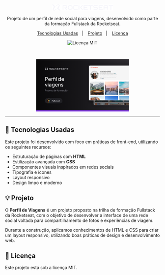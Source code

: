 <p align="center">
  <img alt="Logo - Rocketseat" src="github/logo.png" width="200px" />
</p>

<p align="center">
  Projeto de um perfil de rede social para viagens, desenvolvido como parte da formação Fullstack da Rocketseat.
</p>

<p align="center">
  <a href="#-tecnologias-usadas">Tecnologias Usadas</a>&nbsp;&nbsp;&nbsp;|&nbsp;&nbsp;&nbsp;
  <a href="#-projeto">Projeto</a>&nbsp;&nbsp;&nbsp;|&nbsp;&nbsp;&nbsp;
  <a href="#memo-licença">Licença</a>
</p>

<p align="center">
  <img alt="Licença MIT" src="https://img.shields.io/static/v1?label=license&message=MIT&color=0F172A&labelColor=1D4ED8">
</p>

<br>

<p align="center">
  <img alt="Preview do projeto desenvolvido." src="github/Cover.png" width="60%">
</p>

---

## 🚀 Tecnologias Usadas

Este projeto foi desenvolvido com foco em práticas de front-end, utilizando os seguintes recursos:

- Estruturação de páginas com **HTML**
- Estilização avançada com **CSS**
- Componentes visuais inspirados em redes sociais
- Tipografia e ícones
- Layout responsivo
- Design limpo e moderno

## 💡 Projeto

O **Perfil de Viagens** é um projeto proposto na trilha de formação Fullstack da Rocketseat, com o objetivo de desenvolver a interface de uma rede social voltada para compartilhamento de fotos e experiências de viagem.

Durante a construção, aplicamos conhecimentos de HTML e CSS para criar um layout responsivo, utilizando boas práticas de design e desenvolvimento web.

## :memo: Licença

Este projeto está sob a licença MIT. 
